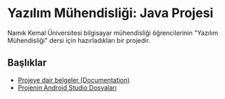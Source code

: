 # Yazılım Mühendisliği: Java Projesi 
Namık Kemal Üniversitesi bilgisayar mühendisliği öğrencilerinin "Yazılım Mühendisliği" dersi için hazırladıkları bir projedir.
## Başlıklar
- [Projeye dair belgeler (Documentation)](./documentation)
- [Projenin Android Studio Dosyaları](./project_file)
